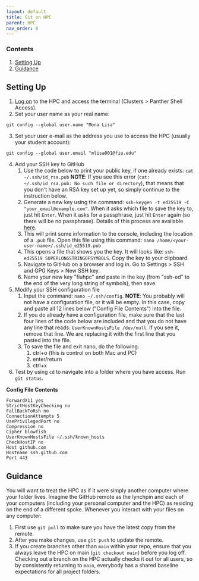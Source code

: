 ```yaml
---
layout: default
title: Git on HPC
parent: HPC
nav_order: 8
---
```


### Contents
1. [Setting Up](#setting-up)
2. [Guidance](#guidance)


## Setting Up
1. [Log on](https://ndclab.github.io/wiki/docs/hpc/accessing.html#login-node) to the HPC and access the terminal (Clusters > Panther Shell Access).
2. Set your user name as your real name:
```
git config --global user.name "Mona Lisa"
```
3. Set your user e-mail as the address you use to access the HPC (usually your student account):
```
git config --global user.email "mlisa001@fiu.edu"
```
4. Add your SSH key to GitHub
    1. Use the code below to print your public key, if one already exists:
        `cat ~/.ssh/id_rsa.pub`
        **NOTE**: If you see this error (`cat: ~/.ssh/id_rsa.pub: No such file or directory`), that means that you don't have an RSA key set up yet, so simply continue to the instruction below.
    2. Generate a new key using the command: `ssh-keygen -t ed25519 -C "your_email@example.com"`. When it asks which file to save the key to, just hit `Enter`. When it asks for a passphrase, just hit `Enter` again (so there will be no passphrase). Details of this process are available [here](https://help.github.com/en/articles/generating-a-new-ssh-key-and-adding-it-to-the-ssh-agent).      
    3. This will print some information to the console, including the location of a `.pub` file.  Open this file using this command:
      `nano /home/<your-user-name>/.ssh/id_e25519.pub`
    4. This opens a file that shows you the key. It will looks like: `ssh-ed25519 SUPERLONGSTRINGOFSYMBOLS`. Copy the key to your clipboard.
    5. Navigate to GitHub on a browser and log in.  Go to Settings > SSH and GPG Keys > New SSH key.
    6. Name your new key "fiuhpc" and paste in the key (from "ssh-ed" to the end of the very long string of symbols), then save.
5. Modify your SSH configuration file
    1. Input the command: `nano ~/.ssh/config`. **NOTE**: You probably will not have a configuration file, or it will be empty. In this case, copy and paste all 12 lines below ("Config File Contents") into the file.
    2. If you do already have a configuration file, make sure that the last four lines of the code below are included and that you do not have any line that reads: `UserKnownHostsFile /dev/null`. If you see it, remove that line. We are replacing it with the first line that you pasted into the file.
    3. To save the file and exit nano, do the following:
        1. ctrl+o (this is control on both Mac and PC)
        2. enter/return
        3. ctrl+x
6. Test by using `cd` to navigate into a folder where you have access.  Run `git status`.

**Config File Contents**
```
ForwardX11 yes
StrictHostKeyChecking no
FallBackToRsh no
ConnectionAttempts 5
UsePrivilegedPort no
Compression no
Cipher blowfish
UserKnownHostsFile ~/.ssh/known_hosts
CheckHostIP no
Host github.com
Hostname ssh.github.com
Port 443
```


## Guidance
You will want to treat the HPC as if it were simply another computer where your folder lives. Imagine the GitHub remote as the lynchpin and each of your computers (including your personal computer and the HPC) as residing on the end of a different spoke.  Whenever you interact with your files on any computer:
1. First use `git pull` to make sure you have the latest copy from the remote.
2. After you make changes, use `git push` to update the remote.
3. If you create branches other than `main` within your repo, ensure that you always leave the HPC on main (`git checkout main`) before you log off.  Checking out a branch on the HPC actually checks it out for all users, so by consistently returning to `main`, everybody has a shared baseline expectations for all project folders.